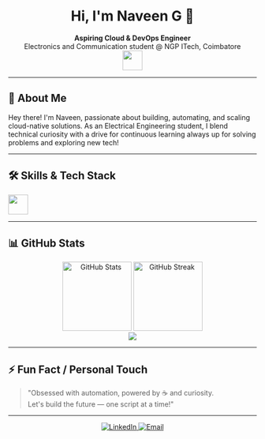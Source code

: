 <h1 align="center">Hi, I'm Naveen G 👋</h1>
<p align="center">
  <b>Aspiring Cloud & DevOps Engineer</b> <br/>
  Electronics and Communication student @ NGP ITech, Coimbatore <br/>
  <img src="https://skillicons.dev/icons?i=aws,python,linux,git,docker,kubernetes,jenkins" height="40"/>
</p>

---

## 🚀 About Me

Hey there! I'm Naveen, passionate about building, automating, and scaling cloud-native solutions. As an Electrical Engineering student, I blend technical curiosity with a drive for continuous learning always up for solving problems and exploring new tech!

---

## 🛠️ Skills & Tech Stack

<p>
  <img src="https://skillicons.dev/icons?i=aws,python,linux,git,docker,kubernetes,jenkins" height="40"/>
</p>

---

## 📊 GitHub Stats

<p align="center">
  <img src="https://github-readme-stats.vercel.app/api?username=Naveen15github&show_icons=true&theme=tokyonight" alt="GitHub Stats" height="140"/>
  <img src="https://github-readme-streak-stats.herokuapp.com/?user=Naveen15github&theme=tokyonight" alt="GitHub Streak" height="140"/>
  <br/>
  <img src="https://github-profile-summary-cards.vercel.app/api/cards/profile-details?username=Naveen15github&theme=tokyonight"/>
</p>

---

## ⚡ Fun Fact / Personal Touch

> "Obsessed with automation, powered by ☕ and curiosity.  
> Let's build the future — one script at a time!"

---

<p align="center">
  <a href="https://www.linkedin.com/in/naveen15github/](https://www.linkedin.com/in/naveen-g-41a041253?lipi=urn%3Ali%3Apage%3Ad_flagship3_profile_view_base_contact_details%3BmzhPKgJFRMGbFlY3caUvYQ%3D%3D">
    <img alt="LinkedIn" src="https://img.shields.io/badge/LinkedIn-blue?logo=linkedin&logoColor=white&style=for-the-badge">
  </a>
  <a href="mailto:naveen6662005@gmail.com">
    <img alt="Email" src="https://img.shields.io/badge/Email-red?logo=gmail&logoColor=white&style=for-the-badge">
  </a>
</p>

<!--
Minimal, clean, and professional — say hi if you share the same curiosity!
-->
